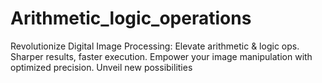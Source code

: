 # Arithmetic_logic_operations
Revolutionize Digital Image Processing: Elevate arithmetic &amp; logic ops. Sharper results, faster execution. Empower your image manipulation with optimized precision. Unveil new possibilities
